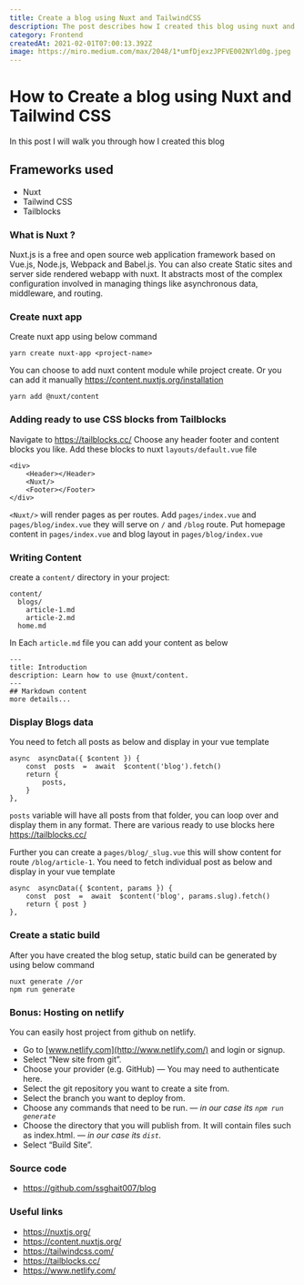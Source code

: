```yaml
---
title: Create a blog using Nuxt and TailwindCSS
description: The post describes how I created this blog using nuxt and tailwind css. 
category: Frontend
createdAt: 2021-02-01T07:00:13.392Z
image: https://miro.medium.com/max/2048/1*umfDjexzJPFVE002NYld0g.jpeg
---
```




# How to Create a blog using Nuxt and Tailwind CSS
In this post I will walk you through how I created this blog 

## Frameworks used 
- Nuxt
- Tailwind CSS
- Tailblocks

### What is Nuxt ?
Nuxt.js is a free and open source web application framework based on Vue.js, Node.js, Webpack and Babel.js.
You can also create Static sites and server side rendered webapp with nuxt.
It abstracts most of the complex configuration involved in managing things like asynchronous data, middleware, and routing.
### Create nuxt app
Create nuxt app using below command 
```bash{1,3-5}
yarn create nuxt-app <project-name>
```
You can choose to add nuxt content module while project create.
Or you can add it manually https://content.nuxtjs.org/installation
```bash{1,3-5}
yarn add @nuxt/content 
``` 
### Adding ready to use CSS blocks from Tailblocks
Navigate to https://tailblocks.cc/
Choose any header footer and content blocks you like.
Add these blocks to nuxt `layouts/default.vue` file

    <div>
	    <Header></Header>
	    <Nuxt/>
	    <Footer></Footer>
    </div>

`<Nuxt/>` will render pages as per routes.
Add `pages/index.vue` and `pages/blog/index.vue` they will serve on `/` and `/blog` route.
Put homepage content in `pages/index.vue` and blog layout in `pages/blog/index.vue` 

### Writing Content
create a `content/` directory in your project:
```
content/
  blogs/
    article-1.md
    article-2.md
  home.md
```
In Each `article.md` file you can add your content as below
```
---
title: Introduction
description: Learn how to use @nuxt/content.
---
## Markdown content
more details...
```

###  Display Blogs data
You need to fetch all posts as below and display in your vue template
```js{1,3-5}
async  asyncData({ $content }) {
	const  posts  =  await  $content('blog').fetch()
	return {
		posts,
	}
},
```
`posts` variable will have all posts from that folder, you can loop over and display them in any format. There are various ready to use blocks here https://tailblocks.cc/

Further you can create a `pages/blog/_slug.vue` this will show content for route `/blog/article-1`.
You need to fetch individual post as below and display in your vue template 
```js{1,3-5}
async  asyncData({ $content, params }) {
	const  post  =  await  $content('blog', params.slug).fetch()
	return { post }
},
```   
### Create a static build
After you have created the blog setup, static build can be generated by using below command
```bash{1,3-5}
nuxt generate //or
npm run generate
```

### Bonus: Hosting on netlify
You can easily host project from github on netlify.
-   Go to  [www.netlify.com](http://www.netlify.com/)  and login or signup.
-   Select “New site from git”.
-   Choose your provider (e.g. GitHub) — You may need to authenticate here.
-   Select the git repository you want to create a site from.
-   Select the branch you want to deploy from.
-   Choose any commands that need to be run. —  _in our case its `npm run generate`_
-   Choose the directory that you will publish from. It will contain files such as index.html. —  _in our case its `dist`._
-   Select “Build Site”.
### Source code
- https://github.com/ssghait007/blog
### Useful links


- https://nuxtjs.org/
- https://content.nuxtjs.org/
- https://tailwindcss.com/
- https://tailblocks.cc/
- https://www.netlify.com/
